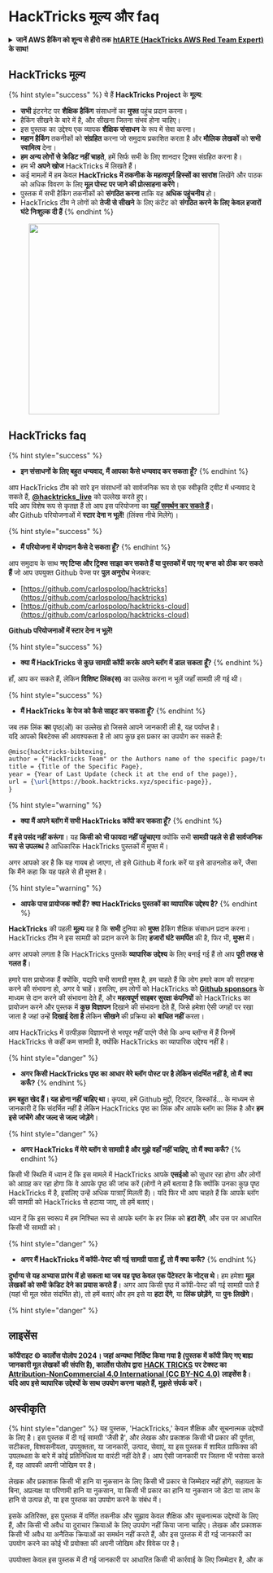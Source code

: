 # HackTricks मूल्य और faq

<details>

<summary><strong>जानें AWS हैकिंग को शून्य से हीरो तक</strong> <a href="https://training.hacktricks.xyz/courses/arte"><strong>htARTE (HackTricks AWS Red Team Expert)</strong></a><strong> के साथ!</strong></summary>

HackTricks का समर्थन करने के अन्य तरीके:

* यदि आप अपनी **कंपनी का विज्ञापन HackTricks में देखना चाहते हैं** या **HackTricks को PDF में डाउनलोड करना चाहते हैं** तो [**सदस्यता योजनाएं देखें**](https://github.com/sponsors/carlospolop)!
* [**आधिकारिक PEASS और HackTricks स्वैग**](https://peass.creator-spring.com) प्राप्त करें
* हमारा विशेष [**NFTs**](https://opensea.io/collection/the-peass-family) संग्रह, [**The PEASS Family**](https://opensea.io/collection/the-peass-family) खोजें
* **शामिल हों** 💬 [**Discord समूह**](https://discord.gg/hRep4RUj7f) या [**टेलीग्राम समूह**](https://t.me/peass) या **मेरा** ट्विटर 🐦 [**@carlospolopm**](https://twitter.com/carlospolopm)** का** **पालन** करें।
* **HackTricks** और [**HackTricks Cloud**](https://github.com/carlospolop/hacktricks-cloud) github repos में **PRs सबमिट करके** अपने हैकिंग ट्रिक्स साझा करें।

</details>

## HackTricks मूल्य

{% hint style="success" %}
ये हैं **HackTricks Project** के **मूल्य**:

* **सभी** इंटरनेट पर **शैक्षिक हैकिंग** संसाधनों का **मुफ्त** पहुंच प्रदान करना।
* हैकिंग सीखने के बारे में है, और सीखना जितना संभव होना चाहिए।
* इस पुस्तक का उद्देश्य एक व्यापक **शैक्षिक संसाधन** के रूप में सेवा करना।
* **महान हैकिंग** तकनीकों को **संग्रहित** करना जो समुदाय प्रकाशित करता है और **मौलिक लेखकों** को **सभी स्वामित्व** देना।
* **हम अन्य लोगों से क्रेडिट नहीं चाहते**, हमें सिर्फ सभी के लिए शानदार ट्रिक्स संग्रहित करना है।
* हम भी **अपने खोज** HackTricks में लिखते हैं।
* कई मामलों में हम केवल **HackTricks में तकनीक के महत्वपूर्ण हिस्सों का सारांश** लिखेंगे और पाठक को अधिक विवरण के लिए **मूल पोस्ट पर जाने की प्रोत्साहना करेंगे**।
* पुस्तक में सभी हैकिंग तकनीकों को **संगठित करना** ताकि यह **अधिक पहुंचनीय** हो।
* HackTricks टीम ने लोगों को **तेजी से सीखने** के लिए कंटेंट को **संगठित करने के लिए केवल हजारों घंटे निःशुल्क दी हैं**
{% endhint %}

<figure><img src="../.gitbook/assets/hack tricks gif.gif" alt="" width="375"><figcaption></figcaption></figure>

## HackTricks faq

{% hint style="success" %}
* **इन संसाधनों के लिए बहुत धन्यवाद, मैं आपका कैसे धन्यवाद कर सकता हूँ?**
{% endhint %}

आप HackTricks टीम को सारे इन संसाधनों को सार्वजनिक रूप से एक स्वीकृति ट्वीट में धन्यवाद दे सकते हैं, [**@hacktricks\_live**](https://twitter.com/hacktricks\_live) को उल्लेख करते हुए।\
यदि आप विशेष रूप से कृतज्ञ हैं तो आप इस परियोजना का [**यहाँ समर्थन कर सकते हैं**](https://github.com/sponsors/carlospolop)।\
और Github परियोजनाओं में **स्टार देना न भूलें!** (लिंक्स नीचे मिलेंगे)।

{% hint style="success" %}
* **मैं परियोजना में योगदान कैसे दे सकता हूँ?**
{% endhint %}

आप समुदाय के साथ **नए टिप्स और ट्रिक्स साझा कर सकते हैं या पुस्तकों में पाए गए बग्स को ठीक कर सकते हैं** जो आप उपयुक्त Github पेज्स पर **पुल अनुरोध** भेजकर:

* [https://github.com/carlospolop/hacktricks](https://github.com/carlospolop/hacktricks)
* [https://github.com/carlospolop/hacktricks-cloud](https://github.com/carlospolop/hacktricks-cloud)

**Github परियोजनाओं में स्टार देना न भूलें!**

{% hint style="success" %}
* **क्या मैं HackTricks से कुछ सामग्री कॉपी करके अपने ब्लॉग में डाल सकता हूँ?**
{% endhint %}

हाँ, आप कर सकते हैं, लेकिन **विशिष्ट लिंक(स)** का उल्लेख करना न भूलें जहाँ सामग्री ली गई थी।

{% hint style="success" %}
* **मैं HackTricks के पेज को कैसे साइट कर सकता हूँ?**
{% endhint %}

जब तक लिंक **का** पृष्ठ(ओं) का उल्लेख हो जिससे आपने जानकारी ली है, यह पर्याप्त है।\
यदि आपको बिबटेक्स की आवश्यकता है तो आप कुछ इस प्रकार का उपयोग कर सकते हैं:
```latex
@misc{hacktricks-bibtexing,
author = {"HackTricks Team" or the Authors name of the specific page/trick},
title = {Title of the Specific Page},
year = {Year of Last Update (check it at the end of the page)},
url = {\url{https://book.hacktricks.xyz/specific-page}},
}
```
{% hint style="warning" %}
* **क्या मैं अपने ब्लॉग में सभी HackTricks कॉपी कर सकता हूँ?**
{% endhint %}

**मैं इसे पसंद नहीं करूंगा**। यह **किसी को भी फायदा नहीं पहुंचाएगा** क्योंकि सभी **सामग्री पहले से ही सार्वजनिक रूप से उपलब्ध** है आधिकारिक HackTricks पुस्तकों में मुफ्त में।

अगर आपको डर है कि यह गायब हो जाएगा, तो इसे Github में fork करें या इसे डाउनलोड करें, जैसा कि मैंने कहा कि यह पहले से ही मुफ्त है।

{% hint style="warning" %}
* **आपके पास प्रायोजक क्यों हैं? क्या HackTricks पुस्तकों का व्यापारिक उद्देश्य है?**
{% endhint %}

**HackTricks** की पहली **मूल्य** यह है कि **सभी** दुनिया को **मुफ्त** हैकिंग शैक्षिक संसाधन प्रदान करना। HackTricks टीम ने इस सामग्री को प्रदान करने के लिए **हजारों घंटे समर्पित** की है, फिर भी, **मुफ्त** में।

अगर आपको लगता है कि HackTricks पुस्तकें **व्यापारिक उद्देश्य** के लिए बनाई गई हैं तो आप **पूरी तरह से गलत हैं**।

हमारे पास प्रायोजक हैं क्योंकि, यद्यपि सभी सामग्री मुफ्त है, हम चाहते हैं कि लोग हमारे काम की सराहना करने की संभावना हो, अगर वे चाहें। इसलिए, हम लोगों को HackTricks को [**Github sponsors**](https://github.com/sponsors/carlospolop) के माध्यम से दान करने की संभावना देते हैं, और **महत्वपूर्ण साइबर सुरक्षा कंपनियों** को HackTricks का प्रायोजन करने और पुस्तक में **कुछ विज्ञापन** दिखाने की संभावना देते हैं, जिसे हमेशा ऐसी जगहों पर रखा जाता है जहां उन्हें **दिखाई देता है** लेकिन **सीखने** की प्रक्रिया को **बाधित नहीं** करता।

आप HackTricks में उत्पीड़क विज्ञापनों से भरपूर नहीं पाएंगे जैसे कि अन्य ब्लॉग्स में हैं जिनमें HackTricks से कहीं कम सामग्री है, क्योंकि HackTricks का व्यापारिक उद्देश्य नहीं है।

{% hint style="danger" %}
* **अगर किसी HackTricks पृष्ठ का आधार मेरे ब्लॉग पोस्ट पर है लेकिन संदर्भित नहीं है, तो मैं क्या करूँ?**
{% endhint %}

**हम बहुत खेद हैं। यह होना नहीं चाहिए था**। कृपया, हमें Github मुद्दों, ट्विटर, डिस्कॉर्ड... के माध्यम से जानकारी दें कि संदर्भित नहीं है लेकिन HackTricks पृष्ठ का लिंक और आपके ब्लॉग का लिंक है और **हम इसे जांचेंगे और जल्द से जल्द जोड़ेंगे**।

{% hint style="danger" %}
* **अगर HackTricks में मेरे ब्लॉग से सामग्री है और मुझे वहाँ नहीं चाहिए, तो मैं क्या करूँ?**
{% endhint %}

किसी भी स्थिति में ध्यान दें कि इस मामले में HackTricks आपके **एसईओ** को सुधार रहा होगा और लोगों को आग्रह कर रहा होगा कि वे आपके पृष्ठ की जांच करें (लोगों ने हमें बताया है कि क्योंकि उनका कुछ पृष्ठ HackTricks में है, इसलिए उन्हें अधिक यात्राएँ मिलती हैं)। यदि फिर भी आप चाहते हैं कि आपके ब्लॉग की सामग्री को HackTricks से हटाया जाए, तो हमें बताएं।

ध्यान दें कि इस स्वरूप में हम निश्चित रूप से आपके ब्लॉग के हर लिंक को **हटा देंगे**, और उस पर आधारित किसी भी सामग्री को।

{% hint style="danger" %}
* **अगर मैं HackTricks में कॉपी-पेस्ट की गई सामग्री पाता हूँ, तो मैं क्या करूँ?**
{% endhint %}

**दुर्भाग्य से यह अभ्यास प्रारंभ में हो सकता था जब यह पृष्ठ केवल एक पेंटेस्टर के नोट्स थे**। हम हमेशा **मूल लेखकों को सभी क्रेडिट देने का प्रयास करते हैं**। अगर आप किसी पृष्ठ में कॉपी-पेस्ट की गई सामग्री पाते हैं (यहां भी मूल स्रोत संदर्भित हो), तो हमें बताएं और हम इसे या **हटा देंगे**, या **लिंक छोड़ेंगे**, या **पुनः लिखेंगे**।

{% hint style="danger" %}

## लाइसेंस

**कॉपीराइट © कार्लोस पोलोप 2024। जहां अन्यथा निर्दिष्ट किया गया है (पुस्तक में कॉपी किए गए बाह्य जानकारी मूल लेखकों की संपत्ति है), कार्लोस पोलोप द्वारा** [**HACK TRICKS**](https://github.com/carlospolop/hacktricks) **पर टेक्स्ट का** [**Attribution-NonCommercial 4.0 International (CC BY-NC 4.0)**](https://creativecommons.org/licenses/by-nc/4.0/) **लाइसेंस है**।\
**यदि आप इसे व्यापारिक उद्देश्यों के साथ उपयोग करना चाहते हैं, मुझसे संपर्क करें।**

## **अस्वीकृति**

{% hint style="danger" %}
यह पुस्तक, 'HackTricks,' केवल शैक्षिक और सूचनात्मक उद्देश्यों के लिए है। इस पुस्तक में दी गई सामग्री 'जैसी है', और लेखक और प्रकाशक किसी भी प्रकार की पूर्णता, सटीकता, विश्वसनीयता, उपयुक्तता, या जानकारी, उत्पाद, सेवाएं, या इस पुस्तक में शामिल ग्राफिक्स की उपलब्धता के बारे में कोई प्रतिनिधित्व या वारंटी नहीं देते हैं। आप ऐसी जानकारी पर जितना भी भरोसा करते हैं, वह आपकी अपनी जोखिम पर है।

लेखक और प्रकाशक किसी भी हानि या नुकसान के लिए किसी भी प्रकार से जिम्मेदार नहीं होंगे, सहायता के बिना, अप्रत्यक्ष या परिणामी हानि या नुकसान, या किसी भी प्रकार का हानि या नुकसान जो डेटा या लाभ के हानि से उत्पन्न हो, या इस पुस्तक का उपयोग करने के संबंध में।

इसके अतिरिक्त, इस पुस्तक में वर्णित तकनीक और सुझाव केवल शैक्षिक और सूचनात्मक उद्देश्यों के लिए हैं, और किसी भी अवैध या दुराचार क्रियाओं के लिए उपयोग नहीं किया जाना चाहिए। लेखक और प्रकाशक किसी भी अवैध या अनैतिक क्रियाओं का समर्थन नहीं करते हैं, और इस पुस्तक में दी गई जानकारी का उपयोग करने का कोई भी प्रयोक्ता की अपनी जोखिम और विवेक पर है।

उपयोक्ता केवल इस पुस्तक में दी गई जानकारी पर आधारित किसी भी कार्रवाई के लिए जिम्मेदार है, और क
